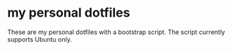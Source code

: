 # my personal dotfiles

These are my personal dotfiles with a bootstrap script. The script currently supports Ubuntu only.
